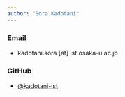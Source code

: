 ```yaml
---
author: "Sora Kadotani"
---
```


### Email
* kadotani.sora [at] ist.osaka-u.ac.jp

### GitHub
* [@kadotani-ist](https://github.com/kadotani-ist)

